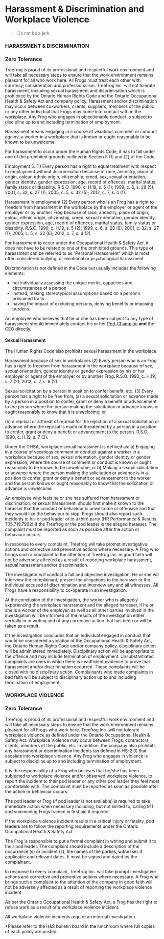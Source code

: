 # Harassment & Discrimination and Workplace Violence

> Do not be a jerk.

### HARASSMENT & DISCRIMINATION

### Zero Tolerance
Treefrog is proud of its professional and respectful work environment and will take all necessary steps to ensure that the work environment remains pleasant for all who work here. All Frogs must treat each other with courtesy, consideration and professionalism. Treefrog Inc. will not tolerate harassment, including sexual harassment and discrimination which is prohibited by the Ontario Human Rights Code and the Ontario Occupational Health & Safety Act and company policy. Harassment and/or discrimination may occur between co-workers, clients, suppliers, members of the public or any other individual that Frogs may come into contact with in the workplace. Any Frog who engages in objectionable conduct is subject to discipline up to and including termination of employment.

Harassment means engaging in a course of vexatious comment or conduct against a worker in a workplace that is known or ought reasonably to be known to be unwelcome.

For harassment to occur under the Human Rights Code, it has to fall under one of the prohibited grounds outlined in Section 5 (1) and (2) of the Code:

Employment
	5. (1)  Every person has a right to equal treatment with respect to employment without discrimination because of race, ancestry, place of origin, colour, ethnic origin, citizenship, creed, sex, sexual orientation, gender identity, gender expression, age, record of offences, marital status, family status or disability. R.S.O. 1990, c. H.19, s. 5 (1); 1999, c. 6, s. 28 (5); 2001, c. 32, s. 27 (1); 2005, c. 5, s. 32 (5); 2012, c. 7, s. 4 (1).

Harassment in employment
	(2)  Every person who is an Frog has a right to freedom from harassment in the workplace by the employer or agent of the employer or by another Frog because of race, ancestry, place of origin, colour, ethnic origin, citizenship, creed, sexual orientation, gender identity, gender expression, age, record of offences, marital status, family status or disability. R.S.O. 1990, c. H.19, s. 5 (2); 1999, c. 6, s. 28 (6); 2001, c. 32, s. 27 (1); 2005, c. 5, s. 32 (6); 2012, c. 7, s. 4 (2).

For harassment to occur under the Occupational Health & Safety Act, it does not have to be related to one of the prohibited grounds. This type of harassment can be referred to as “Personal Harassment” which is most often considered bullying, or emotional or psychological harassment.

Discrimination is not defined in the Code but usually includes the following elements:

- not individually assessing the unique merits, capacities and circumstances of a person
- instead, making stereotypical assumptions based on a person’s presumed traits
- having the impact of excluding persons, denying benefits or imposing burdens.

An employee who believes that he or she has been subject to any type of harassment should immediately contact his or her [Pod-Champion](manual/pod-champion.md) **and** the CEO directly.

#### Sexual Harassment

The Human Rights Code also prohibits sexual harassment in the workplace.

Harassment because of sex in workplaces
       (2) Every person who is an Frog has a right to freedom from harassment in the workplace because of sex, sexual orientation, gender identity or gender expression by his or her employer or agent of the employer or by another Frog. R.S.O. 1990, c. H.19, s. 7 (2); 2012, c. 7, s. 6 (2).

Sexual solicitation by a person in position to confer benefit, etc.
         (3) Every person has a right to be free from,
(a) a sexual solicitation or advance made by a person in a position to confer, grant or deny a benefit or advancement to the person where the person making the solicitation or advance knows or ought reasonably to know that it is unwelcome; or

(b) a reprisal or a threat of reprisal for the rejection of a sexual solicitation or advance where the reprisal is made or threatened by a person in a position to confer, grant or deny a benefit or advancement to the person. R.S.O. 1990, c. H.19, s. 7 (3).

Under the OHSA, workplace sexual harassment is defined as:
a)	Engaging in a course of vexatious comment or conduct against a worker in a workplace because of sex, sexual orientation, gender identity or gender expression,  where the course of comment or conduct  is known or ought reasonably to be known to be unwelcome, or
b)	Making a sexual solicitation or advance where the person making the solicitation or advance is in a position to confer, grant or deny a benefit or advancement to the worker and the person knows or ought reasonably to know that the solicitation or advance is unwelcome.

An employee who feels he or she has suffered from harassment or discrimation, or sexual harassment, should first make it known to the harasser that the conduct or behaviour is unwelcome or offensive and that they would like the behaviour to stop. Frogs should also report such incidents to his or pod leader or to a third party (HR Performance & Results, 705.719.7962) if the Treefrog or the pod leader is the alleged harasser. The complaint must be reported as soon as possible after the action or behaviour occurs.

In response to every complaint, Treefrog will take prompt investigative actions and corrective and preventive actions where necessary. A Frog who brings such a complaint to the attention of Treefrog Inc. in good faith will not be adversely affected as a result of reporting workplace harassment, sexual harassment and/or discrimination.

The investigator will conduct a full and objective investigation. He or she will interview the complainant, present the allegations to the harasser or the individual accused of discrimination and interview any and all witnesses. All Frogs have a responsibility to co-operate in an investigation.

At the conclusion of the investigation, the worker who is allegedly experiencing the workplace harassment and the alleged harasser, if he or she is a worker of the employer, as well as all other parties involved in the investigation will be informed of the results of the investigation either verbally or in writing and of any corrective action that has been or will be taken as a result.

If the investigation concludes that an individual engaged in conduct that would be considered a violation of the Occupational Health & Safety Act, the Ontario Human Rights Code and/or company policy, disciplinary action will be administered immediately. Disciplinary action will be appropriate to the offence and may include termination of employment. Unsubstantiated complaints are ones in which there is insufficient evidence to prove that harassment and/or discrimination occurred. These complaints will be closed with no disciplinary action. Complainants who made complaints in bad faith will be subject to disciplinary action up to and including termination of employment.

### WORKPLACE VIOLENCE

### Zero Tolerance
Treefrog is proud of its professional and respectful work environment and will take all necessary steps to ensure that the work environment remains pleasant for all Frogs who work here. Treefrog Inc. will not tolerate workplace violence as defined under the Ontario Occupational Health & Safety Act. Workplace Violence may occur between Frogs, contractors, clients, members of the public, etc. In addition, the company also prohibits any harassment or discrimination incidents (as defined in HS-2.0) that escalate into workplace violence. Any Frog who engages in violence is subject to discipline up to and including termination of employment.

It is the responsibility of a Frog who believes that he/she has been subjected to workplace violence and/or observed workplace violence, to report the incident to their pod leader or any other pod leader they feel most comfortable with. The complaint must be reported as soon as possible after the action or behaviour occurs.

The pod leader or Frog (if pod leader is not available) is required to take immediate action when necessary including, but not limited to; calling 911 and summoning Frogs trained in first aid if required.

If the workplace violence incident results in a critical injury or fatality, pod leaders are to follow the reporting requirements under the Ontario Occupational Health & Safety Act.

The Frog is responsible to put a formal complaint in writing and submit it to their pod leader. The complaint should include a description of the occurrence (s) or incident (s), the names of the parties, witnesses if applicable and relevant dates. It must be signed and dated by the complainant.

In response to every complaint, Treefrog Inc. will take prompt investigative actions and corrective and preventive actions where necessary. A Frog who brings such a complaint to the attention of the company in good faith will not be adversely affected as a result of reporting the workplace violence incident.

As per the Ontario Occupational Health & Safety Act, a Frog has the right to refuse work as a result of a workplace violence incident.

All workplace violence incidents require an internal investigation.

*Please refer to the H&S bulletin board in the lunchroom where full copies of each policy are posted.
